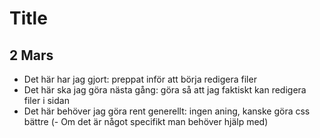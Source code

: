 # Title


## 2 Mars
- Det här har jag gjort: preppat inför att börja redigera filer
- Det här ska jag göra nästa gång: göra så att jag faktiskt kan redigera filer i sidan 
- Det här behöver jag göra rent generellt: ingen aning, kanske göra css bättre
(- Om det är något specifikt man behöver hjälp med)